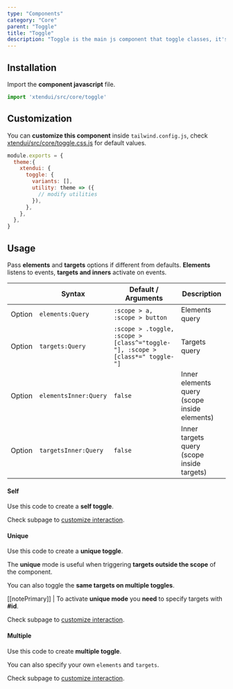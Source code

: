 ```yaml
---
type: "Components"
category: "Core"
parent: "Toggle"
title: "Toggle"
description: "Toggle is the main js component that toggle classes, it's inherited by many other js components."
---
```


## Installation

Import the **component javascript** file.

```jsx
import 'xtendui/src/core/toggle'
```

## Customization

You can **customize this component** inside `tailwind.config.js`, check [xtendui/src/core/toggle.css.js](https://github.com/minimit/xtendui/blob/master/src/core/toggle.css.js) for default values.

```jsx
module.exports = {
  theme:{
    xtendui: {
      toggle: {
        variants: [],
        utility: theme => ({
          // modify utilities
        }),
      },
    },
  },
}
```

## Usage

Pass **elements** and **targets** options if different from defaults. **Elements** listens to events, **targets and inners** activate on events.

<div class="table-scroll">

|                         | Syntax                                    | Default / Arguments                       | Description                   |
| ----------------------- | ----------------------------------------- | ----------------------------- | ----------------------------- |
| Option                  | `elements:Query`                          | `:scope > a, :scope > button`        | Elements query            |
| Option                  | `targets:Query`                          | `:scope > .toggle, :scope > [class^="toggle-"], :scope > [class*=" toggle-"]`        | Targets query            |
| Option                  | `elementsInner:Query`                          | `false`        | Inner elements query (scope inside elements)            |
| Option                  | `targetsInner:Query`                          | `false`        | Inner targets query (scope inside targets)     

</div>

#### Self

Use this code to create a **self toggle**.

<demo>
  <demovanilla src="vanilla/components/core/toggle/usage-self">
  </demovanilla>
</demo>

Check subpage to [customize interaction](/components/core/toggle/interaction).

#### Unique

Use this code to create a **unique toggle**.

The **unique** mode is useful when triggering **targets outside the scope** of the component.

<demo>
  <demovanilla src="vanilla/components/core/toggle/usage-unique-single">
  </demovanilla>
</demo>

You can also toggle the **same targets on multiple toggles**.

[[notePrimary]]
| To activate **unique mode** you **need** to specify targets with **#id**.

<demo>
  <demovanilla src="vanilla/components/core/toggle/usage-unique-same">
  </demovanilla>
</demo>

Check subpage to [customize interaction](/components/core/toggle/interaction).

#### Multiple

Use this code to create **multiple toggle**.

<demo>
  <demovanilla src="vanilla/components/core/toggle/usage-multiple-default">
  </demovanilla>
</demo>

You can also specify your own `elements` and `targets`.

<demo>
  <demovanilla src="vanilla/components/core/toggle/usage-multiple-custom">
  </demovanilla>
</demo>

Check subpage to [customize interaction](/components/core/toggle/interaction).
